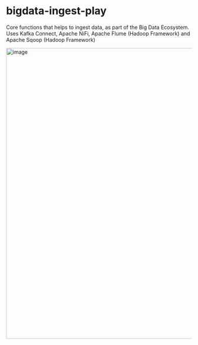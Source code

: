 # bigdata-ingest-play
Core functions that helps to ingest data, as part of the Big Data Ecosystem. Uses Kafka Connect, Apache NiFi, Apache Flume (Hadoop Framework) and Apache Sqoop (Hadoop Framework)

<img width="787" alt="image" src="https://github.com/user-attachments/assets/1d99cf0e-bb55-4b55-a860-27830ab31d7a" />
